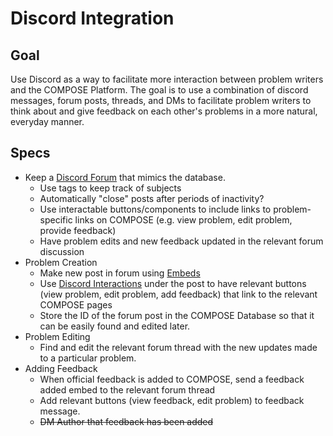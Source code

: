 # Discord Integration

## Goal
Use Discord as a way to facilitate more interaction between problem writers and the COMPOSE Platform. The goal is to use a combination of discord messages, forum posts, threads, and DMs to facilitate problem writers to think about and give feedback on each other's problems in a more natural, everyday manner.

## Specs
- Keep a [Discord Forum](https://discord.com/blog/forum-channels-space-for-organized-conversation) that mimics the database.
  - Use tags to keep track of subjects
  - Automatically "close" posts after periods of inactivity?
  - Use interactable buttons/components to include links to problem-specific links on COMPOSE (e.g. view problem, edit problem, provide feedback)
  - Have problem edits and new feedback updated in the relevant forum discussion
- Problem Creation
  -   Make new post in forum using [Embeds](https://discord.com/developers/docs/resources/channel#embed-object)
  -   Use [Discord Interactions](https://discord.com/developers/docs/interactions/message-components) under the post to have relevant buttons (view problem, edit problem, add feedback) that link to the relevant COMPOSE pages
  -   Store the ID of the forum post in the COMPOSE Database so that it can be easily found and edited later. 
- Problem Editing
  - Find and edit the relevant forum thread with the new updates made to a particular problem. 
- Adding Feedback
  - When official feedback is added to COMPOSE, send a feedback added embed to the relevant forum thread
  - Add relevant buttons (view feedback, edit problem) to feedback message.
  - ~~DM Author that feedback has been added~~
